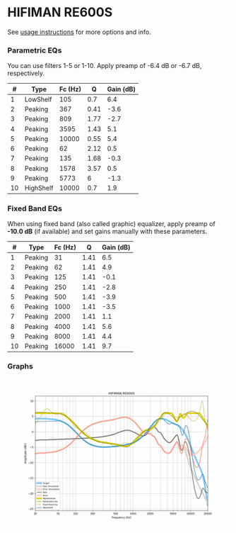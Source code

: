 # HIFIMAN RE600S
See [usage instructions](https://github.com/jaakkopasanen/AutoEq#usage) for more options and info.

### Parametric EQs
You can use filters 1-5 or 1-10. Apply preamp of -6.4 dB or -6.7 dB, respectively.

|   # | Type      |   Fc (Hz) |    Q |   Gain (dB) |
|-----|-----------|-----------|------|-------------|
|   1 | LowShelf  |       105 | 0.7  |         6.4 |
|   2 | Peaking   |       367 | 0.41 |        -3.6 |
|   3 | Peaking   |       809 | 1.77 |        -2.7 |
|   4 | Peaking   |      3595 | 1.43 |         5.1 |
|   5 | Peaking   |     10000 | 0.55 |         5.4 |
|   6 | Peaking   |        62 | 2.12 |         0.5 |
|   7 | Peaking   |       135 | 1.68 |        -0.3 |
|   8 | Peaking   |      1578 | 3.57 |         0.5 |
|   9 | Peaking   |      5773 | 6    |        -1.3 |
|  10 | HighShelf |     10000 | 0.7  |         1.9 |

### Fixed Band EQs
When using fixed band (also called graphic) equalizer, apply preamp of **-10.0 dB** (if available) and set gains manually with these parameters.

|   # | Type    |   Fc (Hz) |    Q |   Gain (dB) |
|-----|---------|-----------|------|-------------|
|   1 | Peaking |        31 | 1.41 |         6.5 |
|   2 | Peaking |        62 | 1.41 |         4.9 |
|   3 | Peaking |       125 | 1.41 |        -0.1 |
|   4 | Peaking |       250 | 1.41 |        -2.8 |
|   5 | Peaking |       500 | 1.41 |        -3.9 |
|   6 | Peaking |      1000 | 1.41 |        -3.5 |
|   7 | Peaking |      2000 | 1.41 |         1.1 |
|   8 | Peaking |      4000 | 1.41 |         5.6 |
|   9 | Peaking |      8000 | 1.41 |         4.4 |
|  10 | Peaking |     16000 | 1.41 |         9.7 |

### Graphs
![](./HIFIMAN%20RE600S.png)
